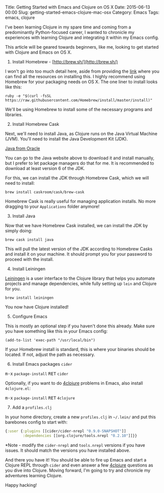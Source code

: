 Title: Getting Started with Emacs and Clojure on OS X
Date: 2015-06-13 00:00
Slug: getting-started-emacs-clojure-mac-osx
Category: Emacs
Tags: emacs, clojure


I've been learning Clojure in my spare time and coming from a
predominantly Python-focused career, I wanted to chronicle my
experiences with learning Clojure and integrating it within my Emacs
config.

This article will be geared towards beginners, like me, looking to get
started with Clojure and Emacs on OS X.

<!-- PELICAN_END_SUMMARY -->

1) Install Homebrew - [http://brew.sh/](http://brew.sh/)

I won't go into too much detail here, aside from providing the
[link](http://brew.sh/) where you can find all the resources on
installing this. I highly recommend using Homebrew for your packaging
needs on OS X. The one liner to install looks like this:

```console
ruby -e "$(curl -fsSL https://raw.githubusercontent.com/Homebrew/install/master/install)"
```

We'll be using Homebrew to install some of the necessary programs and
libraries.

2) Install Homebrew Cask

Next, we'll need to install Java, as Clojure runs on the Java Virtual
Machine (JVM). You'll need to install the Java Development Kit (JDK).

[Java from Oracle](http://www.oracle.com/technetwork/java/index.html)

You can go to the Java website above to download it and install
manually, but I prefer to let package managers do that for me. It is
recommended to download at least version 6 of the JDK.

For this, we can install the JDK through Homebrew Cask, which we will
need to install:

```console
brew install caskroom/cask/brew-cask
```

Homebrew Cask is really useful for managing application installs. No
more dragging to your `Applications` folder anymore!

3) Install Java

Now that we have Homebrew Cask installed, we can install the JDK by
simply doing:

```console
brew cask install java
```

This will pull the latest version of the JDK according to Homebrew
Casks and install it on your machine. It should prompt you for your
password to proceed with the install.

4) Install Leiningen

[Leiningen](http://leiningen.org/) is a user interface to the Clojure
library that helps you automate projects and manage dependencies,
while fully setting up `lein` and Clojure for you.

```console
brew install leiningen
```

You now have Clojure installed!

5) Configure Emacs

This is mostly an optional step if you haven't done this already. Make
sure you have something like this in your Emacs config:

```elisp
(add-to-list 'exec-path "/usr/local/bin")
```

If your Homebrew install is standard, this is where your binaries
should be located. If not, adjust the path as necessary.

6) Install Emacs packages `cider`

<kbd>m-x</kbd> `package-install` <kbd>RET</kbd> `cider`

Optionally, if you want to do [4clojure](https://www.4clojure.com/)
problems in Emacs, also install `4clojure.el`:

<kbd>m-x</kbd> `package-install` <kbd>RET</kbd> `4clojure`

7) Add a `profiles.clj`

In your home directory, create a new `profiles.clj` in `~/.lein/` and
put this barebones config to start with:

```clojure
{:user {:plugins [[cider/cider-nrepl "0.9.0-SNAPSHOT"]]
        :dependencies [[org.clojure/tools.nrepl "0.2.10"]]}}
```

*Note - modify the `cider-nrepl` and `tools.nrepl` versions if you
 have issues. It should match the versions you have installed above.

And there you have it! You should be able to fire up Emacs and start a
Clojure REPL through `cider` and even answer a few
[4clojure](https://www.4clojure.com/) questions as you dive into
Clojure. Moving forward, I'm going to try and chronicle my adventures
learning Clojure.

Happy hacking!

